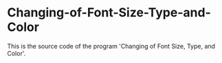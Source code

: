 # Changing-of-Font-Size-Type-and-Color

This is the source code of the program 'Changing of Font Size, Type, and Color'.
